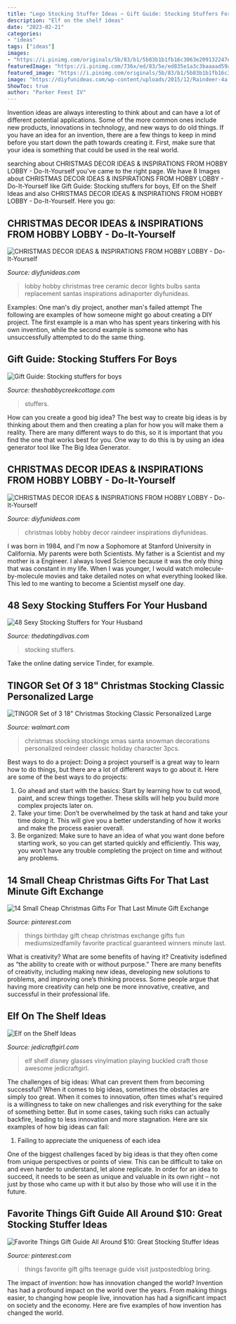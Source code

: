 ```yaml
---
title: "Lego Stocking Stuffer Ideas ~ Gift Guide: Stocking Stuffers For Boys"
description: "Elf on the shelf ideas"
date: "2023-02-21"
categories:
- "ideas"
tags: ["ideas"]
images:
- "https://i.pinimg.com/originals/5b/83/b1/5b83b1b1fb16c3063e209132247e3a0a.jpg"
featuredImage: "https://i.pinimg.com/736x/ed/83/5e/ed835e1a3c3baaaad59a4674d1e954f2.jpg"
featured_image: "https://i.pinimg.com/originals/5b/83/b1/5b83b1b1fb16c3063e209132247e3a0a.jpg"
image: "https://diyfunideas.com/wp-content/uploads/2015/12/Raindeer-4a.jpg"
ShowToc: true
author: "Parker Feest IV"
---
```



Invention ideas are always interesting to think about and can have a lot of different potential applications. Some of the more common ones include new products, innovations in technology, and new ways to do old things. If you have an idea for an invention, there are a few things to keep in mind before you start down the path towards creating it. First, make sure that your idea is something that could be used in the real world.

	

		
searching about CHRISTMAS DECOR IDEAS &amp; INSPIRATIONS FROM HOBBY LOBBY - Do-It-Yourself you've came to the right page. We have 8 Images about CHRISTMAS DECOR IDEAS &amp; INSPIRATIONS FROM HOBBY LOBBY - Do-It-Yourself like Gift Guide: Stocking stuffers for boys, Elf on the Shelf Ideas and also CHRISTMAS DECOR IDEAS &amp; INSPIRATIONS FROM HOBBY LOBBY - Do-It-Yourself. Here you go:
		
    
## CHRISTMAS DECOR IDEAS &amp; INSPIRATIONS FROM HOBBY LOBBY - Do-It-Yourself

<img loading=lazy src="http://diyfunideas.com/wp-content/uploads/2015/12/Santa-2a.jpg" onerror="this.onerror=null;this.src='https://tse4.mm.bing.net/th?id=OIP.QVdrwV-kzT3GX9pjYFG6RAHaI3&amp;pid=15.1';" alt="CHRISTMAS DECOR IDEAS &amp; INSPIRATIONS FROM HOBBY LOBBY - Do-It-Yourself">

_Source: diyfunideas.com_

>lobby hobby christmas tree ceramic decor lights bulbs santa replacement santas inspirations adinaporter diyfunideas. 

	

Examples: One man's diy project, another man's failed attempt
The following are examples of how someone might go about creating a DIY project. The first example is a man who has spent years tinkering with his own invention, while the second example is someone who has unsuccessfully attempted to do the same thing.

    
## Gift Guide: Stocking Stuffers For Boys

<img loading=lazy src="https://www.theshabbycreekcottage.com/wp-content/uploads/2014/11/stocking-stuffers-for-boys.jpg" onerror="this.onerror=null;this.src='https://tse2.mm.bing.net/th?id=OIP.nqtEn2TM35UHc8TPbYcyxQHaKC&amp;pid=15.1';" alt="Gift Guide: Stocking stuffers for boys">

_Source: theshabbycreekcottage.com_

>stuffers. 

	

How can you create a good big idea?
The best way to create big ideas is by thinking about them and then creating a plan for how you will make them a reality. There are many different ways to do this, so it is important that you find the one that works best for you. One way to do this is by using an idea generator tool like The Big Idea Generator.

    
## CHRISTMAS DECOR IDEAS &amp; INSPIRATIONS FROM HOBBY LOBBY - Do-It-Yourself

<img loading=lazy src="https://diyfunideas.com/wp-content/uploads/2015/12/Raindeer-4a.jpg" onerror="this.onerror=null;this.src='https://tse4.mm.bing.net/th?id=OIP.HW0eC8eCeqQKePHdLZZDUwHaJF&amp;pid=15.1';" alt="CHRISTMAS DECOR IDEAS &amp; INSPIRATIONS FROM HOBBY LOBBY - Do-It-Yourself">

_Source: diyfunideas.com_

>christmas lobby hobby decor raindeer inspirations diyfunideas. 

	

I was born in 1984, and I'm now a Sophomore at Stanford University in California. My parents were both Scientists. My father is a Scientist and my mother is a Engineer. I always loved Science because it was the only thing that was constant in my life. When I was younger, I would watch molecule-by-molecule movies and take detailed notes on what everything looked like. This led to me wanting to become a Scientist myself one day.

    
## 48 Sexy Stocking Stuffers For Your Husband

<img loading=lazy src="https://www.thedatingdivas.com/wp-content/uploads/Sexy-Stocking-Stuffers-For-Husbands.jpg" onerror="this.onerror=null;this.src='https://tse1.mm.bing.net/th?id=OIP.rcKEcgqR2s9ALG_m2lSWGAHaOd&amp;pid=15.1';" alt="48 Sexy Stocking Stuffers for Your Husband">

_Source: thedatingdivas.com_

>stocking stuffers. 

	

Take the online dating service Tinder, for example.

    
## TINGOR Set Of 3 18&quot; Christmas Stocking Classic Personalized Large

<img loading=lazy src="https://i5.walmartimages.com/asr/2f806591-54e7-4392-9087-2a30e2de9e56.fd5b84aee433c2e5133dc2200ae491c2.jpeg" onerror="this.onerror=null;this.src='https://tse3.mm.bing.net/th?id=OIP.pNkyFHUvcmjuEiFNXGeisAHaHa&amp;pid=15.1';" alt="TINGOR Set of 3 18&quot; Christmas Stocking Classic Personalized Large">

_Source: walmart.com_

>christmas stocking stockings xmas santa snowman decorations personalized reindeer classic holiday character 3pcs. 

	

Best ways to do a project:
Doing a project yourself is a great way to learn how to do things, but there are a lot of different ways to go about it. Here are some of the best ways to do projects: 
1. Go ahead and start with the basics: Start by learning how to cut wood, paint, and screw things together. These skills will help you build more complex projects later on. 
2. Take your time: Don’t be overwhelmed by the task at hand and take your time doing it. This will give you a better understanding of how it works and make the process easier overall. 
3. Be organized: Make sure to have an idea of what you want done before starting work, so you can get started quickly and efficiently. This way, you won’t have any trouble completing the project on time and without any problems.

    
## 14 Small Cheap Christmas Gifts For That Last Minute Gift Exchange

<img loading=lazy src="https://i.pinimg.com/originals/5b/83/b1/5b83b1b1fb16c3063e209132247e3a0a.jpg" onerror="this.onerror=null;this.src='https://tse1.mm.bing.net/th?id=OIP.HpwFmKvccPNr4dEwExUk4QHaLG&amp;pid=15.1';" alt="14 Small Cheap Christmas Gifts For That Last Minute Gift Exchange">

_Source: pinterest.com_

>things birthday gift cheap christmas exchange gifts fun mediumsizedfamily favorite practical guaranteed winners minute last. 

	

What is creativity? What are some benefits of having it?
Creativity isdefined as “the ability to create with or without purpose.” There are many benefits of creativity, including making new ideas, developing new solutions to problems, and improving one’s thinking process. Some people argue that having more creativity can help one be more innovative, creative, and successful in their professional life.

    
## Elf On The Shelf Ideas

<img loading=lazy src="http://www.jedicraftgirl.com/wp-content/uploads/2013/11/elf_on_the_shelf_ideas_23-600x800.jpg" onerror="this.onerror=null;this.src='https://tse3.mm.bing.net/th?id=OIP.b4nkwElUpgOuprhWyufvBwHaJ4&amp;pid=15.1';" alt="Elf on the Shelf Ideas">

_Source: jedicraftgirl.com_

>elf shelf disney glasses vinylmation playing buckled craft those awesome jedicraftgirl. 

	

The challenges of big ideas: What can prevent them from becoming successful?
When it comes to big ideas, sometimes the obstacles are simply too great. When it comes to innovation, often times what's required is a willingness to take on new challenges and risk everything for the sake of something better. But in some cases, taking such risks can actually backfire, leading to less innovation and more stagnation. Here are six examples of how big ideas can fail:
1) Failing to appreciate the uniqueness of each idea

One of the biggest challenges faced by big ideas is that they often come from unique perspectives or points of view. This can be difficult to take on and even harder to understand, let alone replicate. In order for an idea to succeed, it needs to be seen as unique and valuable in its own right – not just by those who came up with it but also by those who will use it in the future.

    
## Favorite Things Gift Guide All Around $10: Great Stocking Stuffer Ideas

<img loading=lazy src="https://i.pinimg.com/736x/ed/83/5e/ed835e1a3c3baaaad59a4674d1e954f2.jpg" onerror="this.onerror=null;this.src='https://tse2.mm.bing.net/th?id=OIP.hlg93r6XzI9RcZcqtdffhwHaKD&amp;pid=15.1';" alt="Favorite Things Gift Guide All Around $10: Great Stocking Stuffer Ideas">

_Source: pinterest.com_

>things favorite gift gifts teenage guide visit justpostedblog bring. 

	

The impact of invention: how has innovation changed the world?
Invention has had a profound impact on the world over the years. From making things easier, to changing how people live, innovation has had a significant impact on society and the economy. Here are five examples of how invention has changed the world.

